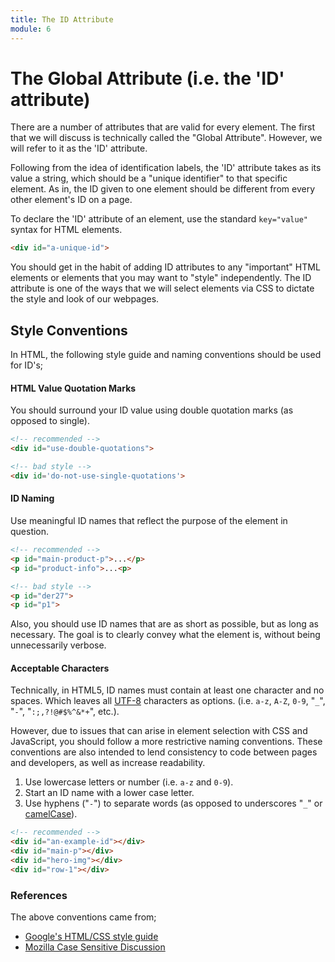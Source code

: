 ```yaml
---
title: The ID Attribute
module: 6
---
```


# The Global Attribute (i.e. the 'ID' attribute)

There are a number of attributes that are valid for every element.
The first that we will discuss is technically called the "Global Attribute".
However, we will refer to it as the 'ID' attribute.

Following from the idea of identification labels, the 'ID' attribute takes as its value a string, which should be a "unique identifier" to that specific element.
As in, the ID given to one element should be different from every other element's ID on a page.

To declare the 'ID' attribute of an element, use the standard `key="value"` syntax for HTML elements.

```html
<div id="a-unique-id">
```

You should get in the habit of adding ID attributes to any "important" HTML elements or elements that you may want to "style" independently. The ID attribute is one of the ways that we will select elements via CSS to dictate the style and look of our webpages. 

## Style Conventions

In HTML, the following style guide and naming conventions should be used for ID's;

#### HTML Value Quotation Marks

You should surround your ID value using double quotation marks (as opposed to single).

```html
<!-- recommended -->
<div id="use-double-quotations">

<!-- bad style -->
<div id='do-not-use-single-quotations'>
```


#### ID Naming

Use meaningful ID names that reflect the purpose of the element in question.

```html
<!-- recommended -->
<p id="main-product-p">...</p>
<p id="product-info">...<p>

<!-- bad style -->
<p id="der27">
<p id="p1">
```

Also, you should use ID names that are as short as possible, but as long as necessary.
The goal is to clearly convey what the element is, without being unnecessarily verbose.

#### Acceptable Characters

Technically, in HTML5, ID names must contain at least one character and no spaces. Which leaves all [UTF-8](https://www.w3schools.com/charsets/ref_html_utf8.asp) characters as options. (i.e. `a-z`, `A-Z`, `0-9`, "`_`", "`-`", "`:;,?!@#$%^&*+`", etc.).

However, due to issues that can arise in element selection with CSS and JavaScript, you should follow a more restrictive naming conventions. These conventions are also intended to lend consistency to code between pages and developers, as well as increase readability.

1. Use lowercase letters or number (i.e. `a-z` and `0-9`).
2. Start an ID name with a lower case letter.
3. Use hyphens ("`-`") to separate words (as opposed to underscores "`_`" or [camelCase](https://en.wikipedia.org/wiki/Camel_case)).

```html
<!-- recommended -->
<div id="an-example-id"></div>
<div id="main-p"></div>
<div id="hero-img"></div>
<div id="row-1"></div>
```


### References

The above conventions came from;

- [Google's HTML/CSS style guide](https://google.github.io/styleguide/htmlcssguide.xml)
- [Mozilla Case Sensitive Discussion](https://developer.mozilla.org/en-US/docs/Archive/Case_Sensitivity_in_class_and_id_Names)
